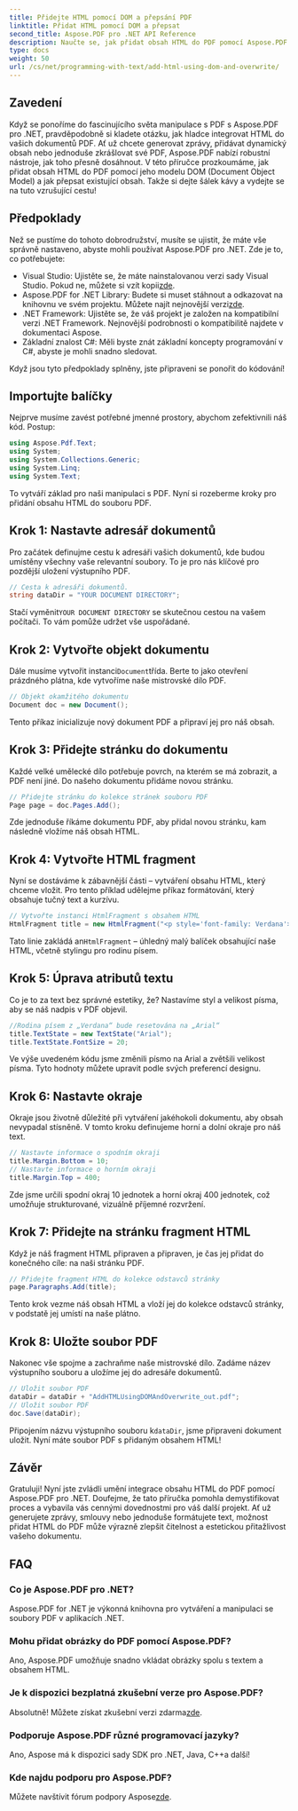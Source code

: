 ```yaml
---
title: Přidejte HTML pomocí DOM a přepsání PDF
linktitle: Přidat HTML pomocí DOM a přepsat
second_title: Aspose.PDF pro .NET API Reference
description: Naučte se, jak přidat obsah HTML do PDF pomocí Aspose.PDF pro .NET. Tento podrobný průvodce pokrývá vše od nastavení až po konečné uložení.
type: docs
weight: 50
url: /cs/net/programming-with-text/add-html-using-dom-and-overwrite/
---
```

## Zavedení

Když se ponoříme do fascinujícího světa manipulace s PDF s Aspose.PDF pro .NET, pravděpodobně si kladete otázku, jak hladce integrovat HTML do vašich dokumentů PDF. Ať už chcete generovat zprávy, přidávat dynamický obsah nebo jednoduše zkrášlovat své PDF, Aspose.PDF nabízí robustní nástroje, jak toho přesně dosáhnout. V této příručce prozkoumáme, jak přidat obsah HTML do PDF pomocí jeho modelu DOM (Document Object Model) a jak přepsat existující obsah. Takže si dejte šálek kávy a vydejte se na tuto vzrušující cestu!

## Předpoklady

Než se pustíme do tohoto dobrodružství, musíte se ujistit, že máte vše správně nastaveno, abyste mohli používat Aspose.PDF pro .NET. Zde je to, co potřebujete:

-  Visual Studio: Ujistěte se, že máte nainstalovanou verzi sady Visual Studio. Pokud ne, můžete si vzít kopii[zde](https://visualstudio.microsoft.com/).
-  Aspose.PDF for .NET Library: Budete si muset stáhnout a odkazovat na knihovnu ve svém projektu. Můžete najít nejnovější verzi[zde](https://releases.aspose.com/pdf/net/).
- .NET Framework: Ujistěte se, že váš projekt je založen na kompatibilní verzi .NET Framework. Nejnovější podrobnosti o kompatibilitě najdete v dokumentaci Aspose.
- Základní znalost C#: Měli byste znát základní koncepty programování v C#, abyste je mohli snadno sledovat.

Když jsou tyto předpoklady splněny, jste připraveni se ponořit do kódování!

## Importujte balíčky

Nejprve musíme zavést potřebné jmenné prostory, abychom zefektivnili náš kód. Postup:

```csharp
using Aspose.Pdf.Text;
using System;
using System.Collections.Generic;
using System.Linq;
using System.Text;
```

To vytváří základ pro naši manipulaci s PDF. Nyní si rozeberme kroky pro přidání obsahu HTML do souboru PDF.

## Krok 1: Nastavte adresář dokumentů

Pro začátek definujme cestu k adresáři vašich dokumentů, kde budou umístěny všechny vaše relevantní soubory. To je pro nás klíčové pro pozdější uložení výstupního PDF.

```csharp
// Cesta k adresáři dokumentů.
string dataDir = "YOUR DOCUMENT DIRECTORY";
```

 Stačí vyměnit`YOUR DOCUMENT DIRECTORY` se skutečnou cestou na vašem počítači. To vám pomůže udržet vše uspořádané.

## Krok 2: Vytvořte objekt dokumentu

 Dále musíme vytvořit instanci`Document`třída. Berte to jako otevření prázdného plátna, kde vytvoříme naše mistrovské dílo PDF.

```csharp
// Objekt okamžitého dokumentu
Document doc = new Document();
```

Tento příkaz inicializuje nový dokument PDF a připraví jej pro náš obsah.

## Krok 3: Přidejte stránku do dokumentu

Každé velké umělecké dílo potřebuje povrch, na kterém se má zobrazit, a PDF není jiné. Do našeho dokumentu přidáme novou stránku.

```csharp
// Přidejte stránku do kolekce stránek souboru PDF
Page page = doc.Pages.Add();
```

Zde jednoduše říkáme dokumentu PDF, aby přidal novou stránku, kam následně vložíme náš obsah HTML.

## Krok 4: Vytvořte HTML fragment

Nyní se dostáváme k zábavnější části – vytváření obsahu HTML, který chceme vložit. Pro tento příklad udělejme příkaz formátování, který obsahuje tučný text a kurzívu.

```csharp
// Vytvořte instanci HtmlFragment s obsahem HTML
HtmlFragment title = new HtmlFragment("<p style='font-family: Verdana'><b><i>Table contains text</i></b></p>");
```

 Tato linie zakládá an`HtmlFragment` – úhledný malý balíček obsahující naše HTML, včetně stylingu pro rodinu písem. 

## Krok 5: Úprava atributů textu

Co je to za text bez správné estetiky, že? Nastavíme styl a velikost písma, aby se náš nadpis v PDF objevil.

```csharp
//Rodina písem z „Verdana“ bude resetována na „Arial“
title.TextState = new TextState("Arial");
title.TextState.FontSize = 20;
```

Ve výše uvedeném kódu jsme změnili písmo na Arial a zvětšili velikost písma. Tyto hodnoty můžete upravit podle svých preferencí designu.

## Krok 6: Nastavte okraje

Okraje jsou životně důležité při vytváření jakéhokoli dokumentu, aby obsah nevypadal stísněně. V tomto kroku definujeme horní a dolní okraje pro náš text.

```csharp
// Nastavte informace o spodním okraji
title.Margin.Bottom = 10;
// Nastavte informace o horním okraji
title.Margin.Top = 400;
```

Zde jsme určili spodní okraj 10 jednotek a horní okraj 400 jednotek, což umožňuje strukturované, vizuálně příjemné rozvržení.

## Krok 7: Přidejte na stránku fragment HTML

Když je náš fragment HTML připraven a připraven, je čas jej přidat do konečného cíle: na naši stránku PDF.

```csharp
// Přidejte fragment HTML do kolekce odstavců stránky
page.Paragraphs.Add(title);
```

Tento krok vezme náš obsah HTML a vloží jej do kolekce odstavců stránky, v podstatě jej umístí na naše plátno.

## Krok 8: Uložte soubor PDF

Nakonec vše spojme a zachraňme naše mistrovské dílo. Zadáme název výstupního souboru a uložíme jej do adresáře dokumentů.

```csharp
// Uložit soubor PDF
dataDir = dataDir + "AddHTMLUsingDOMAndOverwrite_out.pdf";
// Uložit soubor PDF
doc.Save(dataDir);
```

Připojením názvu výstupního souboru k`dataDir`, jsme připraveni dokument uložit. Nyní máte soubor PDF s přidaným obsahem HTML!

## Závěr

Gratuluji! Nyní jste zvládli umění integrace obsahu HTML do PDF pomocí Aspose.PDF pro .NET. Doufejme, že tato příručka pomohla demystifikovat proces a vybavila vás cennými dovednostmi pro váš další projekt. Ať už generujete zprávy, smlouvy nebo jednoduše formátujete text, možnost přidat HTML do PDF může výrazně zlepšit čitelnost a estetickou přitažlivost vašeho dokumentu. 

## FAQ

### Co je Aspose.PDF pro .NET?
Aspose.PDF for .NET je výkonná knihovna pro vytváření a manipulaci se soubory PDF v aplikacích .NET.

### Mohu přidat obrázky do PDF pomocí Aspose.PDF?
Ano, Aspose.PDF umožňuje snadno vkládat obrázky spolu s textem a obsahem HTML.

### Je k dispozici bezplatná zkušební verze pro Aspose.PDF?
 Absolutně! Můžete získat zkušební verzi zdarma[zde](https://releases.aspose.com).

### Podporuje Aspose.PDF různé programovací jazyky?
Ano, Aspose má k dispozici sady SDK pro .NET, Java, C++a další!

### Kde najdu podporu pro Aspose.PDF?
 Můžete navštívit fórum podpory Aspose[zde](https://forum.aspose.com/c/pdf/10).